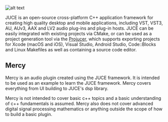 ![alt text](https://assets.juce.com/juce/JUCE_banner_github.png "JUCE")

JUCE is an open-source cross-platform C++ application framework for creating high quality
desktop and mobile applications, including VST, VST3, AU, AUv3, AAX and LV2 audio plug-ins
and plug-in hosts. JUCE can be easily integrated with existing projects via CMake, or can
be used as a project generation tool via the [Projucer](https://juce.com/discover/projucer),
which supports exporting projects for Xcode (macOS and iOS), Visual Studio, Android Studio,
Code::Blocks and Linux Makefiles as well as containing a source code editor.

## Mercy

Mercy is an audio plugin created using the JUCE framework. It is intended to be used as an example
to learn the JUCE framework. Mercy covers everything from UI building to JUCE's dsp library. 

Mercy is not intended to cover basic c++ topics and a basic understanding of c++ fundamentals is assumed.
Mercy also does not cover advanced digital signal processing mathematics or anything outside the scope
of how to build a basic plugin.